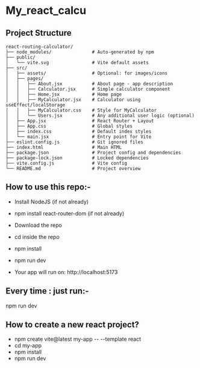 # My_react_calcu

## Project Structure 
```
react-routing-calculator/
├── node_modules/               # Auto-generated by npm
├── public/
│   └── vite.svg                # Vite default assets
├── src/
│   ├── assets/                 # Optional: for images/icons
│   ├── pages/
│   │   ├── About.jsx           # About page - app description
│   │   ├── Calculator.jsx      # Simple calculator component
│   │   ├── Home.jsx            # Home page
│   │   ├── MyCalculator.jsx    # Calculator using useEffect/localStorage
│   │   ├── MyCalculator.css    # Style for MyCalculator
│   │   └── Users.jsx           # Any additional user logic (optional)
│   ├── App.jsx                 # React Router + Layout
│   ├── App.css                 # Global styles
│   ├── index.css               # Default index styles
│   └── main.jsx                # Entry point for Vite
├── eslint.config.js            # Git ignored files
├── index.html                  # Main HTML
├── package.json                # Project config and dependencies
├── package-lock.json           # Locked dependencies
├── vite.config.js              # Vite config
└── README.md                   # Project overview
```

## How to use this repo:-
- Install NodeJS (if not already)
- npm install react-router-dom  (if not already)
- Download the repo
- cd inside the repo
- npm install
- npm run dev

- Your app will run on: http://localhost:5173

## Every time : just run:-
npm run dev

## How to create a new react project?

  - npm create vite@latest my-app -- --template react
  - cd my-app
  - npm install
  - npm run dev
